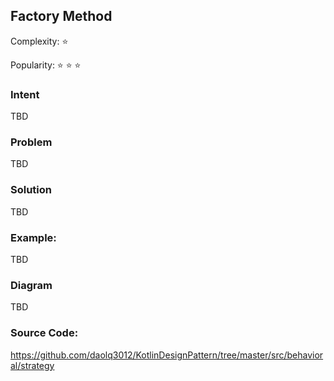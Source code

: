 ## Factory Method

Complexity: :star:

Popularity:  :star: :star: :star:


### Intent
TBD

### Problem
TBD

### Solution
TBD

### Example:
TBD

### Diagram
TBD

### Source Code:
https://github.com/daolq3012/KotlinDesignPattern/tree/master/src/behavioral/strategy
